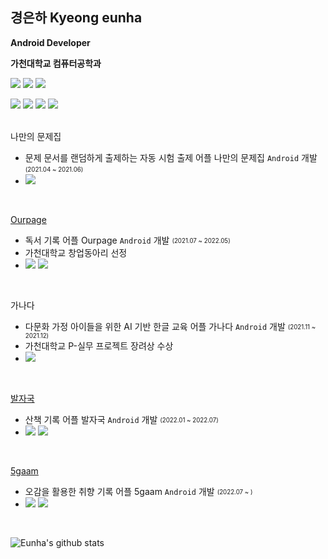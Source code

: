 ## 경은하 Kyeong eunha

<b><p>Android Developer</p></b>
<b><p>가천대학교 컴퓨터공학과</p></b>
<a href="kyeongeh424@gmail.com"><img src="https://img.shields.io/badge/Gmail-EA4335?style=flat&logo=Gmail&logoColor=white"></a>
<a href="https://velog.io/@galaxy"><img src="https://img.shields.io/badge/Velog-20C997?style=flat&logo=Velog&logoColor=white"></a>
<a href="https://nebula-ferry-f85.notion.site/b42b7d6b04184167880d984feb17f5df"><img src="https://img.shields.io/badge/Notion-000000?style=flat&logo=Notion&logoColor=white"></a>
<br>

<img src="https://img.shields.io/badge/Kotlin-7F52FF?style=flat&logo=Kotlin&logoColor=white"> <img src="https://img.shields.io/badge/Java-007396?style=flat&logo=Java&logoColor=white"> <img src="https://img.shields.io/badge/Android Studio-3DDC84?style=flat&logo=Android Studio&logoColor=white"> <img src="https://img.shields.io/badge/Firebase-FFCA28?style=flat&logo=Firebase&logoColor=white">  
<br>

나만의 문제집  
- 문제 문서를 랜덤하게 출제하는 자동 시험 출제 어플 나만의 문제집 `Android` 개발 <sub><sup>(2021.04 ~ 2021.06)</sup></sub>  
- <a href="https://github.com/EunhaKyeong/MyWorkBook-App"><img src="https://img.shields.io/badge/GitHub-181717?style=flat&logo=GitHub&logoColor=white"></a>  
<br>

[Ourpage](https://litt.ly/ourpage)
- 독서 기록 어플 Ourpage `Android` 개발 <sub><sup>(2021.07 ~ 2022.05)</sup></sub>  
- 가천대학교 창업동아리 선정  
- <a href="https://github.com/MangPofol/Bookclub-Android"><img src="https://img.shields.io/badge/GitHub-181717?style=flat&logo=GitHub&logoColor=white"></a> <a href="https://play.google.com/store/apps/details?id=com.mangpo.bookclub"><img src="https://img.shields.io/badge/Google Play-414141?style=flat&logo=Google Play&logoColor=white"></a>
<br>

가나다  
- 다문화 가정 아이들을 위한 AI 기반 한글 교육 어플 가나다 `Android` 개발 <sub><sup>(2021.11 ~ 2021.12)</sup></sub>  
- 가천대학교 P-실무 프로젝트 장려상 수상  
- <a href="https://github.com/Gachon-Ganada/Ganada-Android"><img src="https://img.shields.io/badge/GitHub-181717?style=flat&logo=GitHub&logoColor=white"></a>  
<br>
  
[발자국](https://glow-tax-bc9.notion.site/0355ee2da33b4152a512046c19bb4d3b)  
- 산책 기록 어플 발자국 `Android` 개발 <sub><sup>(2022.01 ~ 2022.07)</sup></sub>  
- <a href="https://github.com/UMC-1-Footprint/Footprint-Android"><img src="https://img.shields.io/badge/GitHub-181717?style=flat&logo=GitHub&logoColor=white"></a> <a href="https://play.google.com/store/apps/details?id=com.footprint.footprint"><img src="https://img.shields.io/badge/Google Play-414141?style=flat&logo=Google Play&logoColor=white"></a>
<br>

[5gaam](https://litt.ly/5gaam?fbclid=PAAabVrcg1uBnK_fJcuwVPT5gC1eb6zQ4N4x3OYGnrjM5Ub3RWqjy815fyS7M)  
- 오감을 활용한 취향 기록 어플 5gaam `Android` 개발 <sub><sup>(2022.07 ~ )</sup></sub>  
- <a href="https://github.com/FiveSensesApp/FiveSenses-Android"><img src="https://img.shields.io/badge/GitHub-181717?style=flat&logo=GitHub&logoColor=white"></a> <a href="https://play.google.com/store/apps/details?id=com.mangpo.taste&hl=en-KR"><img src="https://img.shields.io/badge/Google Play-414141?style=flat&logo=Google Play&logoColor=white"></a>
<br>

![Eunha's github stats](https://github-readme-stats.vercel.app/api?username=EunhaKyeong&show_icons=true&theme=gruvbox)
